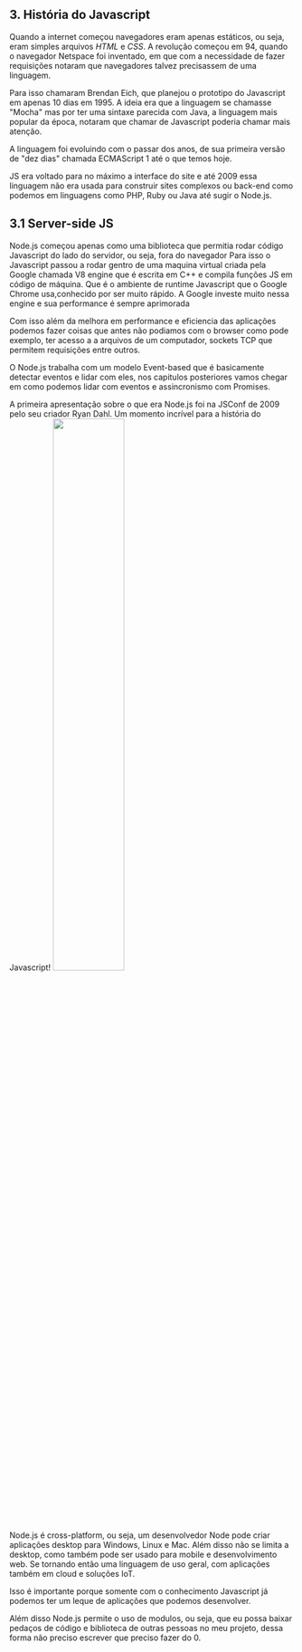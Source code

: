 
## 3. História do Javascript

Quando a internet começou navegadores eram apenas estáticos, ou seja, eram simples arquivos *HTML* e *CSS*. A revolução começou em 94, quando o navegador Netspace foi inventado, em que com a necessidade de fazer requisições notaram que navegadores talvez precisassem de uma linguagem.

Para isso chamaram Brendan Eich, que planejou o prototipo do Javascript em apenas 10 dias em 1995. A ideia era que a linguagem se chamasse "Mocha" mas por ter uma sintaxe parecida com Java, a linguagem mais popular da época, notaram que chamar de Javascript poderia chamar mais atenção.

A linguagem foi evoluindo com o passar dos anos, de sua primeira versão de "dez dias" chamada ECMAScript 1 até o que temos hoje.

JS era voltado para no máximo a interface do site e até 2009 essa linguagem não era usada para construir sites complexos ou back-end como podemos em linguagens como PHP, Ruby ou Java até sugir o Node.js.

## 3.1 Server-side JS

Node.js começou apenas como uma biblioteca que permitia rodar código Javascript do lado do servidor, ou seja, fora do navegador
Para isso o Javascript passou a rodar gentro de uma maquina virtual criada pela Google chamada V8 engine que é escrita em C++ e compila funções JS em código de máquina. Que é o ambiente de runtime Javascript que o Google Chrome usa,conhecido por ser muito rápido. A Google investe muito nessa engine e sua performance é sempre aprimorada

Com isso além da melhora em performance e eficiencia das aplicações podemos fazer coisas que antes não podiamos com o browser como pode exemplo, ter acesso a a arquivos de um computador, sockets TCP que permitem requisições entre outros.

O Node.js trabalha com um modelo Event-based que é basicamente detectar eventos e lidar com eles, nos capitulos posteriores vamos chegar em como podemos lidar com eventos e assincronismo com Promises.

A primeira apresentação sobre o que era Node.js foi na JSConf de 2009 pelo seu criador Ryan Dahl. Um momento incrível para a história do Javascript!
[<img src="https://img.youtube.com/vi/<VIDEO ID>/maxresdefault.jpg" width="50%">](https://youtu.be/ztspvPYybIY)

Node.js é cross-platform, ou seja, um desenvolvedor Node pode criar aplicações desktop para Windows, Linux e Mac. Além disso não se limita a desktop, como também pode ser usado para mobile e desenvolvimento web. Se tornando então uma linguagem de uso geral, com aplicações também em cloud e soluções IoT.

Isso é importante porque somente com o conhecimento Javascript já podemos ter um leque de aplicações que podemos desenvolver.

Além disso Node.js permite o uso de modulos, ou seja, que eu possa baixar pedaços de código e biblioteca de outras pessoas no meu projeto, dessa forma não preciso escrever que preciso fazer do 0.
